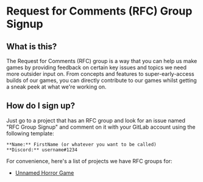 # Request for Comments (RFC) Group Signup

## What is this?

The Request for Comments (RFC) group is a way that you can help us make games by providing feedback on certain key issues and topics we need more outsider input on. From concepts and features to super-early-access builds of our games, you can directly contribute to our games whilst getting a sneak peek at what we're working on.

## How do I sign up?

Just go to a project that has an RFC group and look for an issue named "RFC Group Signup" and comment on it with your GitLab account using the following template:

```
**Name:** FirstName (or whatever you want to be called)
**Discord:** username#1234
```

For convenience, here's a list of projects we have RFC groups for:

- [Unnamed Horror Game](https://gitlab.com/blue-bean-games/unnamed-horror-game/-/issues/9)
